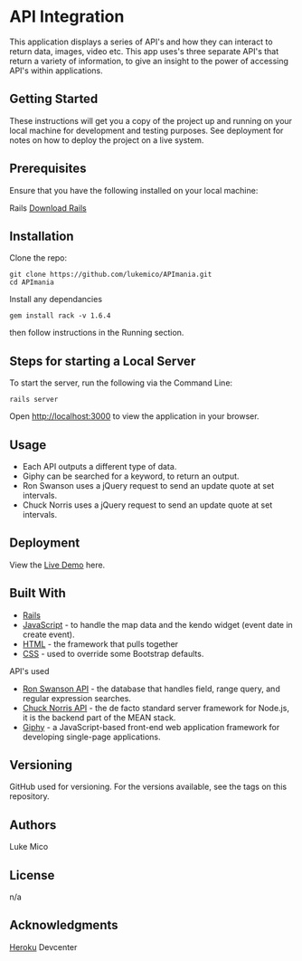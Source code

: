 # API Integration 
This application displays a series of API's and how they can interact to return data, images, video etc. This app uses's three separate API's that return a variety of information, to give an insight to the power of accessing API's within applications.


## Getting Started
These instructions will get you a copy of the project up and running on your local machine for development and testing purposes. See deployment for notes on how to deploy the project on a live system.


## Prerequisites
Ensure that you have the following installed on your local machine:

Rails 	[Download Rails](https://guides.rubyonrails.org/getting_started.html)


## Installation 
Clone the repo:

```
git clone https://github.com/lukemico/APImania.git
cd APImania
```

Install any dependancies

```
gem install rack -v 1.6.4
```

then follow instructions in the Running section.


## Steps for starting a Local Server
To start the server, run the following via the Command Line:

```
rails server
```

Open [http://localhost:3000](http://localhost:3000) to view the application in your browser.


## Usage 
* Each API outputs a different type of data.
* Giphy can be searched for a keyword, to return an output.
* Ron Swanson uses a jQuery request to send an update quote at set intervals.
* Chuck Norris uses a jQuery request to send an update quote at set intervals.


## Deployment
View the [Live Demo](https://limitless-wildwood-99984.herokuapp.com/) here.


## Built With
* [Rails](https://guides.rubyonrails.org/getting_started.html) 
* [JavaScript](https://developer.mozilla.org/bm/docs/Web/JavaScript) - to handle the map data and the kendo widget (event date in create event). 
* [HTML](https://www.w3.org/html/) - the framework that pulls together  
* [CSS](https://www.w3.org/Style/CSS/) - used to override some Bootstrap defaults.


API's used
* [Ron Swanson API](https://github.com/jamesseanwright/ron-swanson-quotes) - the database that handles field, range query, and regular expression searches. 
* [Chuck Norris API](https://api.chucknorris.io/) - the de facto standard server framework for Node.js, it is the backend part of the MEAN stack. 
* [Giphy](https://github.com/Giphy/GiphyAPI) - a JavaScript-based front-end web application framework for developing single-page applications. 


## Versioning
GitHub used for versioning. For the versions available, see the tags on this repository.


## Authors
Luke Mico


## License
n/a


## Acknowledgments
[Heroku](https://devcenter.heroku.com/articles) Devcenter



